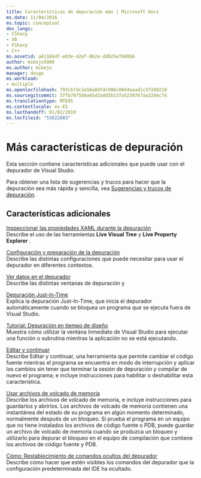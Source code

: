 ```yaml
---
title: Características de depuración más | Microsoft Docs
ms.date: 11/04/2016
ms.topic: conceptual
dev_langs:
- CSharp
- VB
- FSharp
- C++
ms.assetid: a41166d7-e03e-42ef-862e-dd025ef600b6
author: mikejo5000
ms.author: mikejo
manager: douge
ms.workload:
- multiple
ms.openlocfilehash: 793cbfdc1e56a8dfdc986c08d4aaad1c5f208218
ms.sourcegitcommit: 37fb7075b0a65d2add3b137a5230767aa3266c74
ms.translationtype: MTE95
ms.contentlocale: es-ES
ms.lasthandoff: 01/02/2019
ms.locfileid: "53822683"
---
```

# <a name="more-debugging-features"></a>Más características de depuración
Esta sección contiene características adicionales que puede usar con el depurador de Visual Studio.  
  
 Para obtener una lista de sugerencias y trucos para hacer que la depuración sea más rápida y sencilla, vea [Sugerencias y trucos de depuración](https://blogs.msdn.microsoft.com/visualstudio/2015/05/22/debugging-tips-and-tricks/).  
  
## <a name="additional-features"></a>Características adicionales  
 [Inspeccionar las propiedades XAML durante la depuración](../debugger/inspect-xaml-properties-while-debugging.md)  
 Describe el uso de las herramientas **Live Visual Tree** y **Live Property Explorer** .  
  
 [Configuración y preparación de la depuración](../debugger/debugger-settings-and-preparation.md)  
 Describe las distintas configuraciones que puede necesitar para usar el depurador en diferentes contextos.  
  
 [Ver datos en el depurador](../debugger/viewing-data-in-the-debugger.md)  
 Describe las distintas ventanas de depuración y  
  
 [Depuración Just-In-Time](../debugger/just-in-time-debugging-in-visual-studio.md)  
 Explica la depuración Just-In-Time, que inicia el depurador automáticamente cuando se bloquea un programa que se ejecuta fuera de Visual Studio.  
  
 [Tutorial: Depuración en tiempo de diseño](../debugger/walkthrough-debugging-at-design-time.md)  
 Muestra cómo utilizar la ventana Inmediato de Visual Studio para ejecutar una función o subrutina mientras la aplicación no se está ejecutando. 
  
 [Editar y continuar](../debugger/edit-and-continue.md)  
 Describe Editar y continuar, una herramienta que permite cambiar el código fuente mientras el programa se encuentra en modo de interrupción y aplicar los cambios sin tener que terminar la sesión de depuración y compilar de nuevo el programa; e incluye instrucciones para habilitar o deshabilitar esta característica.  
  
 [Usar archivos de volcado de memoria](../debugger/using-dump-files.md)  
 Describe los archivos de volcado de memoria, e incluye instrucciones para guardarlos y abrirlos. Los archivos de volcado de memoria contienen una instantánea del estado de su programa en algún momento determinado, normalmente después de un bloqueo. Si prueba el programa en un equipo que no tiene instalados los archivos de código fuente o PDB, puede guardar un archivo de volcado de memoria cuando se produzca un bloqueo y utilizarlo para depurar el bloqueo en el equipo de compilación que contiene los archivos de código fuente y PDB. 
  
 [Cómo: Restablecimiento de comandos ocultos del depurador](../debugger/how-to-restore-hidden-debugger-commands.md)  
 Describe cómo hacer que estén visibles los comandos del depurador que la configuración predeterminada del IDE ha ocultado.
